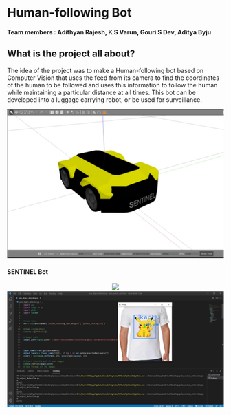 # Human-following Bot
#### Team members : Adithyan Rajesh, K S Varun, Gouri S Dev, Aditya Byju
## What is the project all about?
The idea of the project was to make a Human-following bot based on Computer Vision that uses the feed from its camera to find the coordinates of the human to be followed and uses this information to follow the human while maintaining a particular distance at all times. This bot can be developed into a luggage carrying robot, or be used for surveillance.

<div style="text-align:center"><img src="images%20and%20videos/sentinel%20bot.jpeg" width=600px/>
</div>
<h4>SENTINEL Bot</h4>
<div style="text-align:center"><img src="images%20and%20videos/gazebo%20demo.gif" width=600px/>
</div>

<div style="text-align:center"><img src="images%20and%20videos/openCV%20demo.jpg" width=600px/>
</div>
